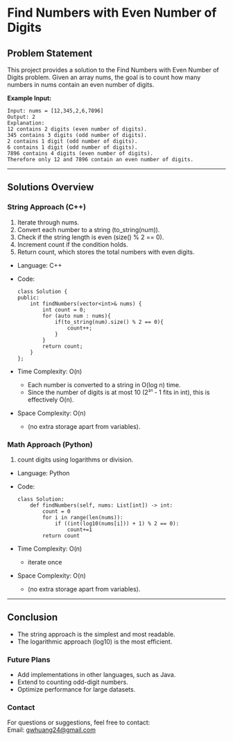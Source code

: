 # **Find Numbers with Even Number of Digits**

## **Problem Statement**
This project provides a solution to the Find Numbers with Even Number of Digits problem. Given an array nums, the goal is to count how many numbers in nums contain an even number of digits.  
  

**Example Input:**
  ```
  Input: nums = [12,345,2,6,7896]
  Output: 2
  Explanation: 
  12 contains 2 digits (even number of digits). 
  345 contains 3 digits (odd number of digits). 
  2 contains 1 digit (odd number of digits). 
  6 contains 1 digit (odd number of digits). 
  7896 contains 4 digits (even number of digits). 
  Therefore only 12 and 7896 contain an even number of digits.
  ```
---

## **Solutions Overview**

### **String Approach (C++)**
1. Iterate through nums.
2. Convert each number to a string (to_string(num)).
3. Check if the string length is even (size() % 2 == 0).
4. Increment count if the condition holds.
5. Return count, which stores the total numbers with even digits.
 
- Language: C++
- Code:
  ```
  class Solution {
  public:
      int findNumbers(vector<int>& nums) {
          int count = 0;
          for (auto num : nums){
              if(to_string(num).size() % 2 == 0){
                  count++;
              }
          }
          return count;
      }
  };
  ```
  
- Time Complexity: O(n)  
  - Each number is converted to a string in O(log n) time.
  - Since the number of digits is at most 10 (2³¹ - 1 fits in int), this is effectively O(n).
- Space Complexity: O(n)
  - (no extra storage apart from variables).
  
### **Math Approach (Python)**
1. count digits using logarithms or division.
 
- Language: Python
- Code:
  ```
  class Solution:
      def findNumbers(self, nums: List[int]) -> int:
          count = 0
          for i in range(len(nums)):
              if ((int(log10(nums[i])) + 1) % 2 == 0):
                  count+=1
          return count
  ```
  
- Time Complexity: O(n)  
  - iterate once
- Space Complexity: O(n)
  - (no extra storage apart from variables).
---

## **Conclusion**
- The string approach is the simplest and most readable.
- The logarithmic approach (log10) is the most efficient.

### **Future Plans**
- Add implementations in other languages, such as Java.
- Extend to counting odd-digit numbers.
- Optimize performance for large datasets.
  
### **Contact**
For questions or suggestions, feel free to contact:  
Email: gwhuang24@gmail.com
